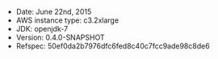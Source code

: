 - Date: June 22nd, 2015
- AWS instance type: c3.2xlarge
- JDK: openjdk-7
- Version: 0.4.0-SNAPSHOT
- Refspec: 50ef0da2b7976dfc6fed8c40c7fcc9ade98c8de6
